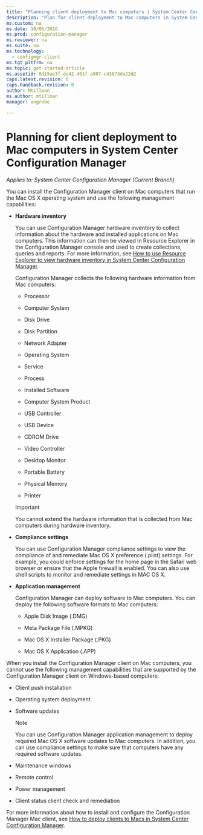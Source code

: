 ```yaml
---
title: "Planning client deployment to Mac computers | System Center Configuration Manager"
description: "Plan for client deployment to Mac computers in System Center Configuration Manager."
ms.custom: na
ms.date: 10/06/2016
ms.prod: configuration-manager
ms.reviewer: na
ms.suite: na
ms.technology:
  - configmgr-client
ms.tgt_pltfrm: na
ms.topic: get-started-article
ms.assetid: 8d15ae3f-de42-461f-a907-c43873da22d2
caps.latest.revision: 6
caps.handback.revision: 0
author: Mtillmanms.author: mtillmanmanager: angrobe

---
```

# Planning for client deployment to Mac computers in System Center Configuration Manager*Applies to: System Center Configuration Manager (Current Branch)*
You can install the Configuration Manager client on Mac computers that run the Mac OS X operating system and use the following management capabilities:  

-   **Hardware inventory**  

     You can use Configuration Manager hardware inventory to collect information about the hardware and installed applications on Mac computers. This information can then be viewed in Resource Explorer in the Configuration Manager console and used to create collections, queries and reports. For more information, see [How to use Resource Explorer to view hardware inventory in System Center Configuration Manager](../../../../core/clients/manage/inventory/use-resource-explorer-to-view-hardware-inventory.md).  

     Configuration Manager collects the following hardware information from Mac computers:  

    -   Processor  

    -   Computer System  

    -   Disk Drive  

    -   Disk Partition  

    -   Network Adapter  

    -   Operating System  

    -   Service  

    -   Process  

    -   Installed Software  

    -   Computer System Product  

    -   USB Controller  

    -   USB Device  

    -   CDROM Drive  

    -   Video Controller  

    -   Desktop Monitor  

    -   Portable Battery  

    -   Physical Memory  

    -   Printer  

    > [!IMPORTANT]  
    >  You cannot extend the hardware information that is collected from Mac computers during hardware inventory.  

-   **Compliance settings**  

     You can use Configuration Manager compliance settings to view the compliance of and remediate Mac OS X preference (.plist) settings. For example, you could enforce settings for the home page in the Safari web browser or ensure that the Apple firewall is enabled. You can also use shell scripts to monitor and remediate settings in MAC OS X.  

-   **Application management**  

     Configuration Manager can deploy software to Mac computers. You can deploy the following software formats to Mac computers:  

    -   Apple Disk Image (.DMG)  

    -   Meta Package File (.MPKG)  

    -   Mac OS X Installer Package (.PKG)  

    -   Mac OS X Application (.APP)  

 When you install the Configuration Manager client on Mac computers, you cannot use the following management capabilities that are supported by the Configuration Manager client on Windows-based computers:  

-   Client push installation  

-   Operating system deployment  

-   Software updates  

    > [!NOTE]  
    >  You can use Configuration Manager application management to deploy required Mac OS X software updates to Mac computers. In addition, you can use compliance settings to make sure that computers have any required software updates.  

-   Maintenance windows  

-   Remote control  

-   Power management  

-   Client status client check and remediation  

 For more information about how to install and configure the Configuration Manager Mac client, see [How to deploy clients to Macs in System Center Configuration Manager](../../../../core/clients/deploy/deploy-clients-to-macs.md).
